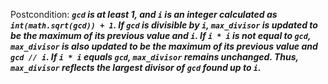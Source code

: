 Postcondition: ***`gcd` is at least 1, and `i` is an integer calculated as `int(math.sqrt(gcd)) + 1`. If `gcd` is divisible by `i`, `max_divisor` is updated to be the maximum of its previous value and `i`. If `i * i` is not equal to `gcd`, `max_divisor` is also updated to be the maximum of its previous value and `gcd // i`. If `i * i` equals `gcd`, `max_divisor` remains unchanged. Thus, `max_divisor` reflects the largest divisor of `gcd` found up to `i`.***